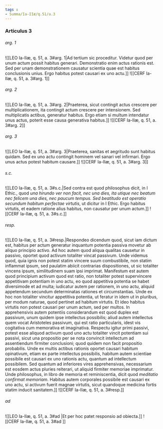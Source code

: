 ```yaml
---
tags : 
- Summa/Ia-IIæ/q.51/a.3
---
```


### Articulus 3

###### arg. 1
![[LEO Ia-IIæ, q. 51, a. 3#arg. 1|Ad tertium sic proceditur. Videtur quod per unum actum possit habitus generari. Demonstratio enim actus rationis est. Sed per unam demonstrationem causatur scientia quae est habitus conclusionis unius. Ergo habitus potest causari ex uno actu.]]
![[CERF Ia-IIæ, q. 51, a. 3#arg. 1]]

###### arg. 2
![[LEO Ia-IIæ, q. 51, a. 3#arg. 2|Praeterea, sicut contingit actus crescere per multiplicationem, ita contingit actum crescere per intensionem. Sed multiplicatis actibus, generatur habitus. Ergo etiam si multum intendatur unus actus, poterit esse causa generativa habitus.]]
![[CERF Ia-IIæ, q. 51, a. 3#arg. 2]]

###### arg. 3
![[LEO Ia-IIæ, q. 51, a. 3#arg. 3|Praeterea, sanitas et aegritudo sunt habitus quidam. Sed ex uno actu contingit hominem vel sanari vel infirmari. Ergo unus actus potest habitum causare.]]
![[CERF Ia-IIæ, q. 51, a. 3#arg. 3]]

###### s.c.
![[LEO Ia-IIæ, q. 51, a. 3#s.c.|Sed contra est quod philosophus dicit, in I Ethic., quod *una hirundo ver non facit, nec una dies, ita utique nec beatum nec felicem una dies, nec paucum tempus. Sed beatitudo est operatio secundum habitum perfectae virtutis*, ut dicitur in I Ethic. Ergo habitus virtutis, et eadem ratione alius habitus, non causatur per unum actum.]]
![[CERF Ia-IIæ, q. 51, a. 3#s.c.]]

###### resp.
![[LEO Ia-IIæ, q. 51, a. 3#resp.|Respondeo dicendum quod, sicut iam dictum est, habitus per actum generatur inquantum potentia passiva movetur ab aliquo principio activo. Ad hoc autem quod aliqua qualitas causetur in passivo, oportet quod activum totaliter vincat passivum. Unde videmus quod, quia ignis non potest statim vincere suum combustibile, non statim inflammat ipsum, sed paulatim abiicit contrarias dispositiones, ut sic totaliter vincens ipsum, similitudinem suam ipsi imprimat. Manifestum est autem quod principium activum quod est ratio, non totaliter potest supervincere appetitivam potentiam in uno actu, eo quod appetitiva potentia se habet diversimode et ad multa; iudicatur autem per rationem, in uno actu, aliquid appetendum secundum determinatas rationes et circumstantias. Unde ex hoc non totaliter vincitur appetitiva potentia, ut feratur in idem ut in pluribus, per modum naturae, quod pertinet ad habitum virtutis. Et ideo habitus virtutis non potest causari per unum actum, sed per multos. In apprehensivis autem potentiis considerandum est quod duplex est passivum, unum quidem ipse intellectus possibilis; aliud autem intellectus quem vocat Aristoteles passivum, qui est ratio particularis, idest vis cogitativa cum memorativa et imaginativa. Respectu igitur primi passivi, potest esse aliquod activum quod uno actu totaliter vincit potentiam sui passivi, sicut una propositio per se nota convincit intellectum ad assentiendum firmiter conclusioni; quod quidem non facit propositio probabilis. Unde ex multis actibus rationis oportet causari habitum opinativum, etiam ex parte intellectus possibilis, habitum autem scientiae possibile est causari ex uno rationis actu, quantum ad intellectum possibilem. Sed quantum ad inferiores vires apprehensivas, necessarium est eosdem actus pluries reiterari, ut aliquid firmiter memoriae imprimatur. Unde philosophus, in libro de memoria et reminiscentia, dicit quod *meditatio confirmat memoriam*. Habitus autem corporales possibile est causari ex uno actu, si activum fuerit magnae virtutis, sicut quandoque medicina fortis statim inducit sanitatem.]]
![[CERF Ia-IIæ, q. 51, a. 3#resp.]]

###### ad 
![[LEO Ia-IIæ, q. 51, a. 3#ad |Et per hoc patet responsio ad obiecta.]]
![[CERF Ia-IIæ, q. 51, a. 3#ad ]]

